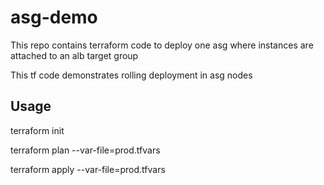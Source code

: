 # asg-demo

This repo contains terraform code to deploy one asg where instances are attached to an alb target group

This tf code demonstrates rolling deployment in asg nodes

## Usage

terraform init

terraform plan --var-file=prod.tfvars

terraform apply --var-file=prod.tfvars
